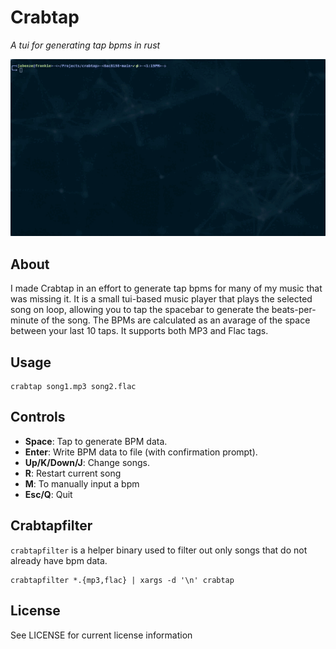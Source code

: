 # Crabtap
_A tui for generating tap bpms in rust_

![example](https://raw.githubusercontent.com/Houndie/crabtap/master/crabtap.gif)

## About

I made Crabtap in an effort to generate tap bpms for many of my music that was missing it.  It is a small tui-based music player that plays the selected song on loop, allowing you to tap the spacebar to generate the beats-per-minute of the song.  The BPMs are calculated as an avarage of the space between your last 10 taps.  It supports both MP3 and Flac tags.

## Usage

```
crabtap song1.mp3 song2.flac
```

## Controls

* **Space**: Tap to generate BPM data.
* **Enter**: Write BPM data to file (with confirmation prompt).
* **Up/K/Down/J**: Change songs.
* **R**: Restart current song
* **M**: To manually input a bpm
* **Esc/Q**: Quit

## Crabtapfilter

`crabtapfilter` is a helper binary used to filter out only songs that do not already have bpm data.

```
crabtapfilter *.{mp3,flac} | xargs -d '\n' crabtap
```

## License

See LICENSE for current license information
